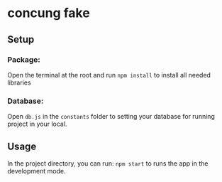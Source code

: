 # concung fake

## Setup
### Package:
Open the terminal at the root and run `npm install` to install all needed libraries
### Database:
Open `db.js` in the `constants` folder to setting your database for running project in your local.

## Usage
In the project directory, you can run: `npm start` to runs the app in the development mode.
